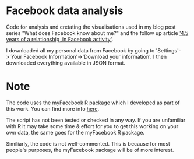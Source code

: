 # Facebook data analysis
Code for analysis and cretating the visualisations used in my blog post series "What does Facebook know about me?" and the follow up article ['4.5 years of a relationship, in Facebook activity'](https://medium.com/@chris.brownlie/4-5-years-of-a-relationship-in-facebook-activity-13a8ddfc6a85?source=friends_link&sk=2be1c7440d1c3c5568001e6111de20ed).

I downloaded all my personal data from Facebook by going to 'Settings'->'Your Facebook Information'->'Download your information'. I then downloaded everything available in JSON format.

# Note
The code uses the myFacebook R package which I developed as part of this work. You can find more info [here](github.com/chrisbrownlie/myFacebook).

The script has not been tested or checked in any way. If you are unfamiliar with R it may take some time & effort for you to get this working on your own data, the same goes for the myFacebook R package.

Similiarly, the code is not well-commented. This is because for most people's purposes, the myFacebook package will be of more interest.
